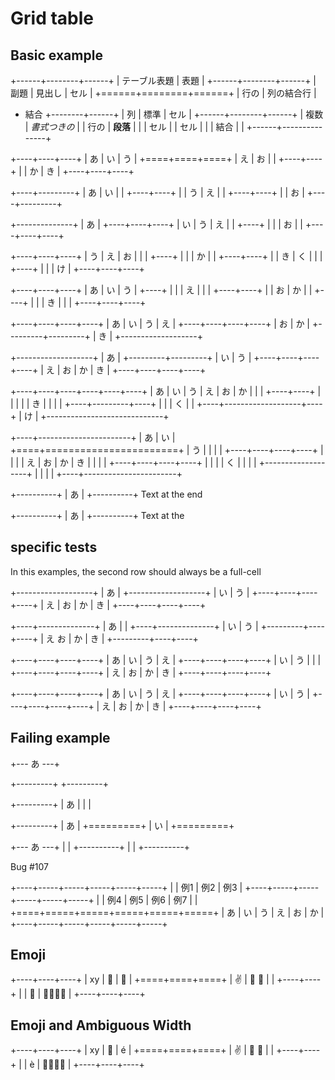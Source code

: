# Grid table

## Basic example

+------+--------+------+
| テーブル表題  | 表題 |
+------+--------+------+
| 副題 | 見出し | セル |
+======+========+======+
| 行の | 列の結合行    |
+ 結合 +--------+------+
| 列   | 標準   | セル |
+------+--------+------+
| 複数 | *書式つきの*  |
| 行の | **段落**      |
|      | セル          |
| セル |               |
| 結合 |               |
+------+---------------+

+----+----+----+
| あ | い | う |
+====+====+====+
| え | お      |
|    +----+----+
|    | か | き |
+----+----+----+

+----+---------+
| あ | い      |
|    +----+----+
|    | う | え |
|    +----+----+
|    | お      |
+----+---------+

+--------------+
| あ           |
+----+----+----+
| い | う | え |
|    +----+    |
|    | お |    |
+----+----+----+

+----+----+----+
| う | え | お |
|    |    +----+
|    |    | か |
|    +----+----+
|    | き | く |
|    |    +----+
|    |    | け |
+----+----+----+

+----+----+----+
| あ | い | う |
+----+    |    |
| え |    |    |
+----+----+    |
| お | か |    |
+----+    |    |
| き |    |    |
+----+----+----+

+----+----+----+----+
| あ | い | う | え |
+----+----+----+----+
| お      | か      |
+---------+---------+
| き                |
+-------------------+

+-------------------+
| あ                |
+---------+---------+
| い      | う      |
+----+----+----+----+
| え | お | か | き |
+----+----+----+----+


+----+----+----+----+----+----+
| あ | い | う | え | お | か |
|    |    +----+----+    |    |
|    |    | き      |    |    |
|    +----+---------+----+    |
|    | く                |    |
+----+-------------------+----+
| け                          |
+-----------------------------+

+----+-----------------------+
| あ | い                    |
+====+=======================+
| う |                       |
|    | +----+----+----+----+ |
|    | | え | お | か | き | |
|    | +----+----+----+----+ |
|    | | く                | |
|    | +-------------------+ |
|    |                       |
+----+-----------------------+























+----------+
| あ       |
+----------+
Text at the end

+----------+
| あ       |
+----------+
Text at the

## specific tests

In this examples, the second row should always be a full-cell

+-------------------+
| あ                |
+-------------------+
| い | う           |
+----+----+----+----+
| え | お | か | き |
+----+----+----+----+

+----+--------------+
| あ |              |
+----+--------------+
| い | う           |
+---------+----+----+
| え   お | か | き |
+---------+----+----+

+----+----+----+----+
| あ | い | う | え |
+----+----+----+----+
| い | う           |
|                   |
+----+----+----+----+
| え | お | か | き |
+----+----+----+----+

+----+----+----+----+
| あ | い | う | え |
+----+----+----+----+
| い  | う          |
+----+----+----+----+
| え | お | か | き |
+----+----+----+----+

## Failing example

+--- あ ---+

+---------+
+---------+

+---------+
| あ      |
|         |

+---------+
| あ      |
+=========+
| い      |
+=========+

+--- あ ---+
|          |
+----------+
|          |
+----------+

Bug #107

+----+-----+-----+-----+-----+-----+
|    | 例1       | 例2       | 例3 |
+----+-----+-----+-----+-----+-----+
|    | 例4 | 例5 | 例6 | 例7 |     |
+====+=====+=====+=====+=====+=====+
| あ | い  | う  | え  | お  | か  |
+----+-----+-----+-----+-----+-----+

## Emoji

+----+----+----+
| xy | 🐶 | 🍣 |
+====+====+====+
| ✌ | 👏 🌵   |
|    +----+----+
|    | 🦄 | 👨‍👨‍👧‍👦 |
+----+----+----+

## Emoji and Ambiguous Width

+----+----+----+
| xy | 🐶 | é  |
+====+====+====+
| ✌ | 👏 🌵   |
|    +----+----+
|    | è  | 👨‍👨‍👧‍👦 |
+----+----+----+